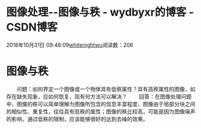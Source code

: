 # 图像处理--图像与秩 - wydbyxr的博客 - CSDN博客
2018年10月31日 09:48:09[whitenightwu](https://me.csdn.net/wydbyxr)阅读数：206
# 图像与秩
  问题：如何界定一个图像或一个物体具有低秩属性？具有高秩属性的图像，如存在缺失现象，应如何恢复，现有何方法可以解决？
  回答：在图像处理问题中，图像的秩可以简单理解为图像所包含的信息丰富程度，图像由于局部分块之间的相似性、重复性，往往具有低秩的属性；图像的秩比较高，可能是因为图像噪声的影响，通过低秩的限制，应该能够很好的达到去噪的效果。
